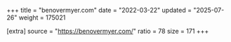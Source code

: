 +++
title = "benovermyer.com"
date = "2022-03-22"
updated = "2025-07-26"
weight = 175021

[extra]
source = "https://benovermyer.com/"
ratio = 78
size = 171
+++
